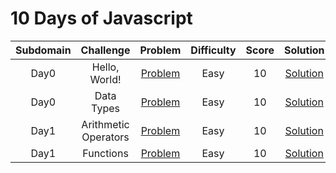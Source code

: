 # 10 Days of Javascript

|       Subdomain       |                 Challenge                 |                                             Problem                                              | Difficulty | Score |                                             Solution                                              |
| :-------------------: | :---------------------------------------: | :----------------------------------------------------------------------------------------------: | :--------: | :---: | :-----------------------------------------------------------------------------------------------: |
|     Day0      |      Hello, World!      |             [Problem](https://www.hackerrank.com/challenges/js10-hello-world/problem)              |    Easy    |   10   |   [Solution]()   |
|     Day0      |              Data Types              |               [Problem](https://www.hackerrank.com/challenges/js10-data-types/problem)                |    Easy    |  10   |              [Solution]()               |
|     Day1      |          Arithmetic Operators           |       [Problem](https://www.hackerrank.com/challenges/js10-arithmetic-operators/problem)       |    Easy    |  10   |           [Solution]()            |
|     Day1      |              Functions             |             [Problem](https://www.hackerrank.com/challenges/js10-function/problem)             |    Easy    |  10   |            [Solution]()            |
